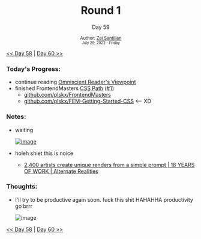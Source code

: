 <div align="center">
  <h1>Round 1</h1>
  <p>Day 59</p>
  <sub>
    Author: <a href="https://github.com/plskz" target="_blank">Zai Santillan</a>
    <br>
    <small>July 29, 2022 - Friday</small>
  </sub>
</div>

[<< Day 58](day058.md) | [Day 60 >>](day060.md)

### Today's Progress:

- continue reading [Omniscient Reader's Viewpoint](https://anilist.co/manga/119257/Omniscient-Reader/)
- finished FrontendMasters [CSS Path](https://frontendmasters.com/learn/css/) ([#1](https://frontendmasters.com/courses/getting-started-css/))
  - [github.com/plskx/FrontendMasters](https://github.com/plskx/FrontendMasters)
  - [github.com/plskx/FEM-Getting-Started-CSS](https://github.com/plskx/FEM-Getting-Started-CSS) <-- XD

### Notes:

- waiting

  <a href='https://frontendmasters.com/workshops/algorithms/'>![image](https://user-images.githubusercontent.com/57343545/183224335-36ab3b1b-a95f-4650-ab51-51a6efed117a.png)</a>

- holeh shiet this is noice
  - [2,400 artists create unique renders from a simple prompt | 18 YEARS OF WORK | Alternate Realities](https://youtu.be/ZkRjihsMdp8)

### Thoughts:

- I'll try to be productive again soon. fuck this shit HAHAHHA productivity go brrr

  ![image](https://user-images.githubusercontent.com/57343545/183224259-23b1ed58-a429-43df-b3f1-d2d6f6ee4148.png)

[<< Day 58](day058.md) | [Day 60 >>](day060.md)
